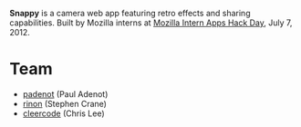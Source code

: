 **Snappy** is a camera web app featuring retro effects and sharing capabilities. Built by Mozilla interns at [Mozilla Intern Apps Hack Day](http://mozappshackday.eventbrite.com/), July 7, 2012.

# Team
* [padenot](https://github.com/padenot) (Paul Adenot)
* [rinon](https://github.com/rinon) (Stephen Crane)
* [cleercode](https://github.com/cleercode) (Chris Lee)
